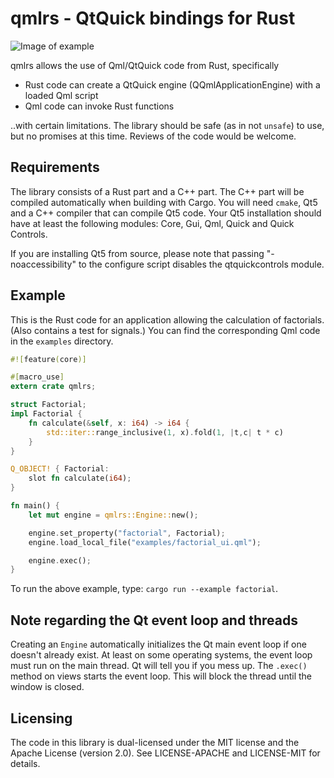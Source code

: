 # qmlrs - QtQuick bindings for Rust

![Image of example](https://raw.githubusercontent.com/cyndis/qmlrs/ghstatic/screenshot.png)

qmlrs allows the use of Qml/QtQuick code from Rust, specifically

- Rust code can create a QtQuick engine (QQmlApplicationEngine) with a loaded Qml script
- Qml code can invoke Rust functions

..with certain limitations. The library should be safe (as in not `unsafe`) to use, but no promises
at this time. Reviews of the code would be welcome.

## Requirements

The library consists of a Rust part and a C++ part. The C++ part will be compiled automatically
when building with Cargo. You will need `cmake`, Qt5 and a C++ compiler that can compile Qt5 code.
Your Qt5 installation should have at least the following modules: Core, Gui, Qml, Quick and Quick Controls.

If you are installing Qt5 from source, please note that passing "-noaccessibility" to the configure
script disables the qtquickcontrols module.

## Example

This is the Rust code for an application allowing the calculation of factorials.
(Also contains a test for signals.)
You can find the corresponding Qml code in the `examples` directory.

```rust
#![feature(core)]

#[macro_use]
extern crate qmlrs;

struct Factorial;
impl Factorial {
    fn calculate(&self, x: i64) -> i64 {
        std::iter::range_inclusive(1, x).fold(1, |t,c| t * c)
    }
}

Q_OBJECT! { Factorial:
    slot fn calculate(i64);
}

fn main() {
    let mut engine = qmlrs::Engine::new();

    engine.set_property("factorial", Factorial);
    engine.load_local_file("examples/factorial_ui.qml");

    engine.exec();
}

```
To run the above example, type: `cargo run --example factorial`.

## Note regarding the Qt event loop and threads

Creating an `Engine` automatically initializes the Qt main event loop if one doesn't already exist.
At least on some operating systems, the event loop must run on the main thread. Qt will tell you
if you mess up. The `.exec()` method on views starts the event loop. This will block the thread
until the window is closed.

## Licensing

The code in this library is dual-licensed under the MIT license and the Apache License (version 2.0).
See LICENSE-APACHE and LICENSE-MIT for details.
